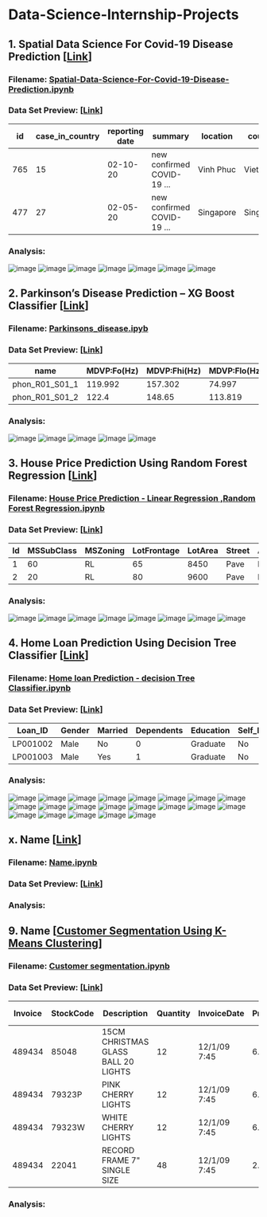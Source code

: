 # Data-Science-Internship-Projects
## 1. Spatial Data Science For Covid-19 Disease Prediction [[Link](https://github.com/zarrar1607/Data-Science-Internship-Projects/tree/main/Spatial%20Data%20Science%20For%20Covid-19%20Disease%20Prediction)]
### Filename: [Spatial-Data-Science-For-Covid-19-Disease-Prediction.ipynb](https://github.com/zarrar1607/Data-Science-Internship-Projects/blob/main/Spatial%20Data%20Science%20For%20Covid-19%20Disease%20Prediction/Spatial-Data-Science-For-Covid-19-Disease-Prediction.ipynb)
### Data Set Preview: [[Link](https://github.com/zarrar1607/Data-Science-Internship-Projects/blob/main/Spatial%20Data%20Science%20For%20Covid-19%20Disease%20Prediction/Covid-19_Dataset.csv)]
| id  | case_in_country | reporting date | summary                                                                                                         | location  | country   | gender | age  | symptom_onset | If_onset_approximated | hosp_visit_date | exposure_start | exposure_end | visiting Wuhan | from Wuhan | death | recovered | symptom | source        | link                                                                                                                           |
|-----|-----------------|----------------|-----------------------------------------------------------------------------------------------------------------|-----------|-----------|--------|------|---------------|-----------------------|-----------------|----------------|--------------|----------------|------------|-------|-----------|---------|---------------|--------------------------------------------------------------------------------------------------------------------------------|
| 765 | 15              | 02-10-20       | new confirmed COVID-19 ...                          | Vinh Phuc | Vietnam   | NA     | 0.25 | NA            | NA                    | NA              | NA             | NA           | 0              | 0          | 0     | 1         |         | Vietnam News  | https://vietnamnews.vn/society/591803/viet-nam-confirms-9th-coronavirus-case-hong-kong-reports-first-death-from-infection.html |
| 477 | 27              | 02-05-20       | new confirmed COVID-19 ... | Singapore | Singapore | male   | 0.5  | NA            | NA                    | NA              | 1/23/2020      | 02-03-20     | 0              | 0          | 0     | 1         |         | Straits Times | https://www.straitstimes.com/singapore/health/coronavirus-4-more-confirmed-cases-in-singapore-28-cases-so-far                  |
### Analysis:
![image](https://user-images.githubusercontent.com/61513813/158432343-b761d2bc-bb14-45ea-b40d-58efc8641d87.png)
![image](https://user-images.githubusercontent.com/61513813/158432713-64380cea-518d-4597-bcfa-081885bcbf5f.png)
![image](https://user-images.githubusercontent.com/61513813/158432770-ebe2e488-0e44-49e6-b631-766873470158.png)
![image](https://user-images.githubusercontent.com/61513813/158432810-84b1c658-bc3e-4567-8cd9-1f33e84e3f92.png)
![image](https://user-images.githubusercontent.com/61513813/158432892-f7fad491-34e4-4c52-bfa4-4017bcbac0e2.png)
![image](https://user-images.githubusercontent.com/61513813/158432911-e7711000-b964-4735-a036-64e7dd7b67cd.png)
![image](https://user-images.githubusercontent.com/61513813/158432932-b7fe5f8a-e9f6-43fb-ae7e-8b770f27fbb8.png)

<!-------------------------------------------------------------------------------------------------------------->

## 2. Parkinson’s Disease Prediction – XG Boost Classifier [[Link](https://github.com/zarrar1607/Data-Science-Internship-Projects/tree/main/Parkinson’s%20Disease%20Prediction%20–%20XG%20Boost%20Classifier)]
### Filename: [Parkinsons_disease.ipyb](https://github.com/zarrar1607/Data-Science-Internship-Projects/blob/main/Parkinson%E2%80%99s%20Disease%20Prediction%20%E2%80%93%20XG%20Boost%20Classifier/Parkinsons_disease.ipynb)
### Data Set Preview: [[Link](https://github.com/zarrar1607/Data-Science-Internship-Projects/blob/main/Parkinson%E2%80%99s%20Disease%20Prediction%20%E2%80%93%20XG%20Boost%20Classifier/parkinsons.data)]
| name           | MDVP:Fo(Hz) | MDVP:Fhi(Hz) | MDVP:Flo(Hz) | MDVP:Jitter(%) | MDVP:Jitter(Abs) | MDVP:RAP | MDVP:PPQ | Jitter:DDP | MDVP:Shimmer | MDVP:Shimmer(dB) | Shimmer:APQ3 | Shimmer:APQ5 | MDVP:APQ | Shimmer:DDA | NHR     | HNR    | status | RPDE     | DFA      | spread1   | spread2  | D2       | PPE      |
|----------------|-------------|--------------|--------------|----------------|------------------|----------|----------|------------|--------------|------------------|--------------|--------------|----------|-------------|---------|--------|--------|----------|----------|-----------|----------|----------|----------|
| phon_R01_S01_1 | 119.992     | 157.302      | 74.997       | 0.00784        | 0.00007          | 0.0037   | 0.00554  | 0.01109    | 0.04374      | 0.426            | 0.02182      | 0.0313       | 0.02971  | 0.06545     | 0.02211 | 21.033 | 1      | 0.414783 | 0.815285 | -4.813031 | 0.266482 | 2.301442 | 0.284654 |
| phon_R01_S01_2 | 122.4       | 148.65       | 113.819      | 0.00968        | 0.00008          | 0.00465  | 0.00696  | 0.01394    | 0.06134      | 0.626            | 0.03134      | 0.04518      | 0.04368  | 0.09403     | 0.01929 | 19.085 | 1      | 0.458359 | 0.819521 | -4.075192 | 0.33559  | 2.486855 | 0.368674 |
### Analysis:
![image](https://user-images.githubusercontent.com/61513813/158435154-5609d075-ec7d-4d46-83c5-bc541a43ff3a.png)
![image](https://user-images.githubusercontent.com/61513813/158435176-533dbae0-abf0-46a2-a837-4af722711047.png)
![image](https://user-images.githubusercontent.com/61513813/158435191-d2bff5a4-df48-4160-9370-d210b9acb370.png)
![image](https://user-images.githubusercontent.com/61513813/158435218-73338149-c539-40a9-b8bf-0580bcd2ca59.png)
![image](https://user-images.githubusercontent.com/61513813/158435229-16bdd173-44ee-4e4c-8dc1-ef7a5175c8ac.png)

<!-------------------------------------------------------------------------------------------------------------->

## 3. House Price Prediction Using Random Forest Regression [[Link](https://github.com/zarrar1607/Data-Science-Internship-Projects/tree/main/House%20Price%20Prediction%20Using%20Random%20Forest%20Regression)]
### Filename: [House Price Prediction - Linear Regression ,Random Forest Regression.ipynb](https://github.com/zarrar1607/Data-Science-Internship-Projects/blob/main/House%20Price%20Prediction%20Using%20Random%20Forest%20Regression/House%20Price%20Prediction%20-%20Linear%20Regression%20%2CRandom%20Forest%20Regression.ipynb)
### Data Set Preview: [[Link](http://d2l-data.s3-accelerate.amazonaws.com/kaggle_house_pred_train.csv)]
| Id | MSSubClass | MSZoning | LotFrontage | LotArea | Street | Alley | LotShape | LandContour | Utilities | LotConfig | LandSlope | Neighborhood | Condition1 | Condition2 | BldgType | HouseStyle | OverallQual | OverallCond | YearBuilt | YearRemodAdd | RoofStyle | RoofMatl | Exterior1st | Exterior2nd | MasVnrType | MasVnrArea | ExterQual | ExterCond | Foundation | BsmtQual | BsmtCond | BsmtExposure | BsmtFinType1 | BsmtFinSF1 | BsmtFinType2 | BsmtFinSF2 | BsmtUnfSF | TotalBsmtSF | Heating | HeatingQC | CentralAir | Electrical | 1stFlrSF | 2ndFlrSF | LowQualFinSF | GrLivArea | BsmtFullBath | BsmtHalfBath | FullBath | HalfBath | BedroomAbvGr | KitchenAbvGr | KitchenQual | TotRmsAbvGrd | Functional | Fireplaces | FireplaceQu | GarageType | GarageYrBlt | GarageFinish | GarageCars | GarageArea | GarageQual | GarageCond | PavedDrive | WoodDeckSF | OpenPorchSF | EnclosedPorch | 3SsnPorch | ScreenPorch | PoolArea | PoolQC | Fence | MiscFeature | MiscVal | MoSold | YrSold | SaleType | SaleCondition | SalePrice |
|----|------------|----------|-------------|---------|--------|-------|----------|-------------|-----------|-----------|-----------|--------------|------------|------------|----------|------------|-------------|-------------|-----------|--------------|-----------|----------|-------------|-------------|------------|------------|-----------|-----------|------------|----------|----------|--------------|--------------|------------|--------------|------------|-----------|-------------|---------|-----------|------------|------------|----------|----------|--------------|-----------|--------------|--------------|----------|----------|--------------|--------------|-------------|--------------|------------|------------|-------------|------------|-------------|--------------|------------|------------|------------|------------|------------|------------|-------------|---------------|-----------|-------------|----------|--------|-------|-------------|---------|--------|--------|----------|---------------|-----------|
| 1  | 60         | RL       | 65          | 8450    | Pave   | NA    | Reg      | Lvl         | AllPub    | Inside    | Gtl       | CollgCr      | Norm       | Norm       | 1Fam     | 2Story     | 7           | 5           | 2003      | 2003         | Gable     | CompShg  | VinylSd     | VinylSd     | BrkFace    | 196        | Gd        | TA        | PConc      | Gd       | TA       | No           | GLQ          | 706        | Unf          | 0          | 150       | 856         | GasA    | Ex        | Y          | SBrkr      | 856      | 854      | 0            | 1710      | 1            | 0            | 2        | 1        | 3            | 1            | Gd          | 8            | Typ        | 0          | NA          | Attchd     | 2003        | RFn          | 2          | 548        | TA         | TA         | Y          | 0          | 61          | 0             | 0         | 0           | 0        | NA     | NA    | NA          | 0       | 2      | 2008   | WD       | Normal        | 208500    |
| 2  | 20         | RL       | 80          | 9600    | Pave   | NA    | Reg      | Lvl         | AllPub    | FR2       | Gtl       | Veenker      | Feedr      | Norm       | 1Fam     | 1Story     | 6           | 8           | 1976      | 1976         | Gable     | CompShg  | MetalSd     | MetalSd     | None       | 0          | TA        | TA        | CBlock     | Gd       | TA       | Gd           | ALQ          | 978        | Unf          | 0          | 284       | 1262        | GasA    | Ex        | Y          | SBrkr      | 1262     | 0        | 0            | 1262      | 0            | 1            | 2        | 0        | 3            | 1            | TA          | 6            | Typ        | 1          | TA          | Attchd     | 1976        | RFn          | 2          | 460        | TA         | TA         | Y          | 298        | 0           | 0             | 0         | 0           | 0        | NA     | NA    | NA          | 0       | 5      | 2007   | WD       | Normal        | 181500    |
### Analysis:
![image](https://user-images.githubusercontent.com/61513813/158436500-ab1e9b80-b5b1-42ac-ac96-d36086cef0e3.png)
![image](https://user-images.githubusercontent.com/61513813/158436521-eb94803b-0470-4b9e-9958-f4c1e231817a.png)
![image](https://user-images.githubusercontent.com/61513813/158436543-2b6aafcf-a4d1-44b2-bc8c-67248869e972.png)
![image](https://user-images.githubusercontent.com/61513813/158436563-5eef3fdd-5d9f-42d7-97cd-227ce0cc1dea.png)
![image](https://user-images.githubusercontent.com/61513813/158436593-bd8412cf-d50d-49dd-b6e7-69824b9a441f.png)
![image](https://user-images.githubusercontent.com/61513813/158436624-a344f319-9cff-4abe-bb68-c5335e316775.png)
![image](https://user-images.githubusercontent.com/61513813/158436638-ce028fb7-e868-44f1-8874-3f52ed3920b0.png)
![image](https://user-images.githubusercontent.com/61513813/158436750-47dc89b1-1938-417b-b282-2ddb09efcd70.png)

<!-------------------------------------------------------------------------------------------------------------->

## 4. Home Loan Prediction Using Decision Tree Classifier [[Link](https://github.com/zarrar1607/Data-Science-Internship-Projects/tree/main/Home%20Loan%20Prediction%20Using%20Decision%20Tree%20Classifier)]
### Filename: [Home loan Prediction - decision Tree Classifier.ipynb](https://github.com/zarrar1607/Data-Science-Internship-Projects/blob/main/Home%20Loan%20Prediction%20Using%20Decision%20Tree%20Classifier/Home%20loan%20Prediction%20-%20decision%20Tree%20Classifier.ipynb)
### Data Set Preview: [[Link](https://github.com/zarrar1607/Data-Science-Internship-Projects/blob/main/Home%20Loan%20Prediction%20Using%20Decision%20Tree%20Classifier/Home_loan_train.csv)]
| Loan_ID  | Gender | Married | Dependents | Education | Self_Employed | ApplicantIncome | CoapplicantIncome | LoanAmount | Loan_Amount_Term | Credit_History | Property_Area | Loan_Status |
|----------|--------|---------|------------|-----------|---------------|-----------------|-------------------|------------|------------------|----------------|---------------|-------------|
| LP001002 | Male   | No      | 0          | Graduate  | No            | 5849            | 0                 |            | 360              | 1              | Urban         | Y           |
| LP001003 | Male   | Yes     | 1          | Graduate  | No            | 4583            | 1508              | 128        | 360              | 1              | Rural         | N           |
### Analysis:
![image](https://user-images.githubusercontent.com/61513813/158439409-ccf75eed-158d-4aca-93db-386b510f74c9.png)
![image](https://user-images.githubusercontent.com/61513813/158439424-1725bfcf-0bae-43a8-b4db-c0e0c5b58f33.png)
![image](https://user-images.githubusercontent.com/61513813/158439443-2d3c8918-9f1e-4132-bbd5-f95d907c526e.png)
![image](https://user-images.githubusercontent.com/61513813/158439452-9aea4ba8-6978-4214-9631-e43f72b14325.png)
![image](https://user-images.githubusercontent.com/61513813/158439474-6f20bfe4-5d0e-4e18-a906-1cdaa8b537db.png)
![image](https://user-images.githubusercontent.com/61513813/158439499-cebed266-0a99-476b-9310-954f5fb268d8.png)
![image](https://user-images.githubusercontent.com/61513813/158439527-d9cd8a99-f8fa-4254-8150-1a6255d51e67.png)
![image](https://user-images.githubusercontent.com/61513813/158439547-f91c7bf0-ae34-4997-a56e-b1056806cc10.png)
![image](https://user-images.githubusercontent.com/61513813/158439645-df6a59cf-3c24-42ad-93b5-146dc992d900.png)
![image](https://user-images.githubusercontent.com/61513813/158439578-7775ea0f-4bf9-46e3-9848-7451026800db.png)
![image](https://user-images.githubusercontent.com/61513813/158439691-6243c886-2d82-4cc9-9f13-73f8a8485ce4.png)
![image](https://user-images.githubusercontent.com/61513813/158439703-d6d1aca4-c044-40d8-b460-9281aabaa935.png)
 ![image](https://user-images.githubusercontent.com/61513813/158439767-ac41c118-3d1a-49cd-ae20-94745107684f.png)
![image](https://user-images.githubusercontent.com/61513813/158439786-046c3737-907c-4f07-aac8-3ce7ca0b0326.png)
![image](https://user-images.githubusercontent.com/61513813/158439797-18551ef7-cc1e-48f8-a6cc-090f088e044e.png)
![image](https://user-images.githubusercontent.com/61513813/158439916-12a8754a-9780-4ee6-83da-954a3147f92b.png)
![image](https://user-images.githubusercontent.com/61513813/158439937-4e52b570-380f-4411-a62b-31759a253078.png)
![image](https://user-images.githubusercontent.com/61513813/158439958-6e0b1807-a231-4cf3-a9a3-27e891b2dc33.png)
![image](https://user-images.githubusercontent.com/61513813/158439971-507465c2-cb18-4c2e-8b13-d18733ada560.png)
![image](https://user-images.githubusercontent.com/61513813/158439992-3f420c51-68b9-4771-bed9-418b17e70af0.png)
![image](https://user-images.githubusercontent.com/61513813/158440147-bb1a53d5-d4a4-455a-8e5b-edfa25632a28.png)


<!-------------------------------------------------------------------------------------------------------------->

## x. Name [[Link](#)]
### Filename: [Name.ipynb](#)
### Data Set Preview: [[Link](#)]
### Analysis:

<!-------------------------------------------------------------------------------------------------------------->

## 9. Name [[Customer Segmentation Using K-Means Clustering](https://github.com/zarrar1607/Data-Science-Internship-Projects/tree/main/Customer%20Segmentation%20Using%20K-Means%20Clustering)]
### Filename: [Customer segmentation.ipynb](https://github.com/zarrar1607/Data-Science-Internship-Projects/blob/main/Customer%20Segmentation%20Using%20K-Means%20Clustering/Customer%20segmentation.ipynb)
### Data Set Preview: [[Link](https://www.kaggle.com/nathaniel/uci-online-retail-ii-data-set/download)]
| Invoice | StockCode | Description                         | Quantity | InvoiceDate  | Price | Customer ID | Country        |
|---------|-----------|-------------------------------------|----------|--------------|-------|-------------|----------------|
| 489434  | 85048     | 15CM CHRISTMAS GLASS BALL 20 LIGHTS | 12       | 12/1/09 7:45 | 6.95  | 13085       | United Kingdom |
| 489434  | 79323P    | PINK CHERRY LIGHTS                  | 12       | 12/1/09 7:45 | 6.75  | 13085       | United Kingdom |
| 489434  | 79323W    |  WHITE CHERRY LIGHTS                | 12       | 12/1/09 7:45 | 6.75  | 13085       | United Kingdom |
| 489434  | 22041     | RECORD FRAME 7" SINGLE SIZE         | 48       | 12/1/09 7:45 | 2.1   | 13085       | United Kingdom |
### Analysis:
